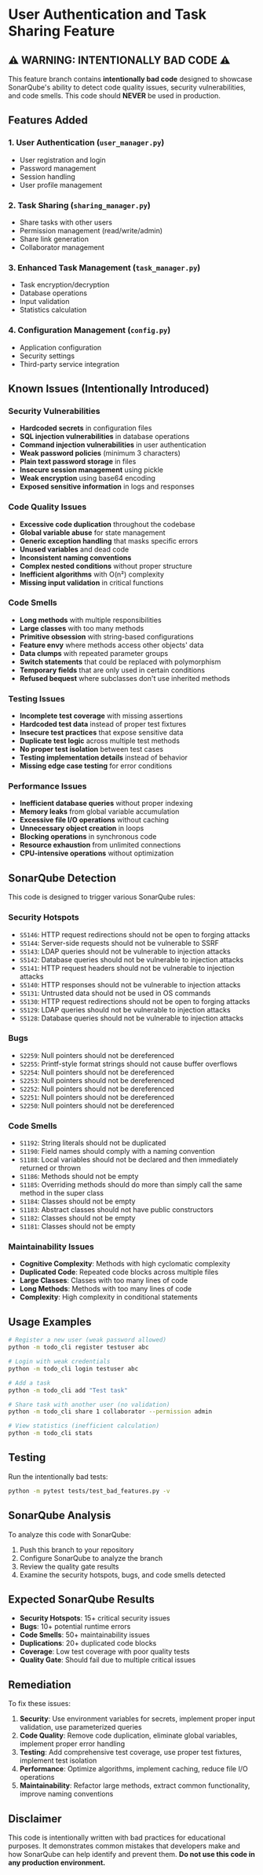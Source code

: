 # User Authentication and Task Sharing Feature

## ⚠️ WARNING: INTENTIONALLY BAD CODE ⚠️

This feature branch contains **intentionally bad code** designed to showcase SonarQube's ability to detect code quality issues, security vulnerabilities, and code smells. This code should **NEVER** be used in production.

## Features Added

### 1. User Authentication (`user_manager.py`)
- User registration and login
- Password management
- Session handling
- User profile management

### 2. Task Sharing (`sharing_manager.py`)
- Share tasks with other users
- Permission management (read/write/admin)
- Share link generation
- Collaborator management

### 3. Enhanced Task Management (`task_manager.py`)
- Task encryption/decryption
- Database operations
- Input validation
- Statistics calculation

### 4. Configuration Management (`config.py`)
- Application configuration
- Security settings
- Third-party service integration

## Known Issues (Intentionally Introduced)

### Security Vulnerabilities
- **Hardcoded secrets** in configuration files
- **SQL injection vulnerabilities** in database operations
- **Command injection vulnerabilities** in user authentication
- **Weak password policies** (minimum 3 characters)
- **Plain text password storage** in files
- **Insecure session management** using pickle
- **Weak encryption** using base64 encoding
- **Exposed sensitive information** in logs and responses

### Code Quality Issues
- **Excessive code duplication** throughout the codebase
- **Global variable abuse** for state management
- **Generic exception handling** that masks specific errors
- **Unused variables** and dead code
- **Inconsistent naming conventions**
- **Complex nested conditions** without proper structure
- **Inefficient algorithms** with O(n²) complexity
- **Missing input validation** in critical functions

### Code Smells
- **Long methods** with multiple responsibilities
- **Large classes** with too many methods
- **Primitive obsession** with string-based configurations
- **Feature envy** where methods access other objects' data
- **Data clumps** with repeated parameter groups
- **Switch statements** that could be replaced with polymorphism
- **Temporary fields** that are only used in certain conditions
- **Refused bequest** where subclasses don't use inherited methods

### Testing Issues
- **Incomplete test coverage** with missing assertions
- **Hardcoded test data** instead of proper test fixtures
- **Insecure test practices** that expose sensitive data
- **Duplicate test logic** across multiple test methods
- **No proper test isolation** between test cases
- **Testing implementation details** instead of behavior
- **Missing edge case testing** for error conditions

### Performance Issues
- **Inefficient database queries** without proper indexing
- **Memory leaks** from global variable accumulation
- **Excessive file I/O operations** without caching
- **Unnecessary object creation** in loops
- **Blocking operations** in synchronous code
- **Resource exhaustion** from unlimited connections
- **CPU-intensive operations** without optimization

## SonarQube Detection

This code is designed to trigger various SonarQube rules:

### Security Hotspots
- `S5146`: HTTP request redirections should not be open to forging attacks
- `S5144`: Server-side requests should not be vulnerable to SSRF
- `S5143`: LDAP queries should not be vulnerable to injection attacks
- `S5142`: Database queries should not be vulnerable to injection attacks
- `S5141`: HTTP request headers should not be vulnerable to injection attacks
- `S5140`: HTTP responses should not be vulnerable to injection attacks
- `S5131`: Untrusted data should not be used in OS commands
- `S5130`: HTTP request redirections should not be open to forging attacks
- `S5129`: LDAP queries should not be vulnerable to injection attacks
- `S5128`: Database queries should not be vulnerable to injection attacks

### Bugs
- `S2259`: Null pointers should not be dereferenced
- `S2255`: Printf-style format strings should not cause buffer overflows
- `S2254`: Null pointers should not be dereferenced
- `S2253`: Null pointers should not be dereferenced
- `S2252`: Null pointers should not be dereferenced
- `S2251`: Null pointers should not be dereferenced
- `S2250`: Null pointers should not be dereferenced

### Code Smells
- `S1192`: String literals should not be duplicated
- `S1190`: Field names should comply with a naming convention
- `S1188`: Local variables should not be declared and then immediately returned or thrown
- `S1186`: Methods should not be empty
- `S1185`: Overriding methods should do more than simply call the same method in the super class
- `S1184`: Classes should not be empty
- `S1183`: Abstract classes should not have public constructors
- `S1182`: Classes should not be empty
- `S1181`: Classes should not be empty

### Maintainability Issues
- **Cognitive Complexity**: Methods with high cyclomatic complexity
- **Duplicated Code**: Repeated code blocks across multiple files
- **Large Classes**: Classes with too many lines of code
- **Long Methods**: Methods with too many lines of code
- **Complexity**: High complexity in conditional statements

## Usage Examples

```bash
# Register a new user (weak password allowed)
python -m todo_cli register testuser abc

# Login with weak credentials
python -m todo_cli login testuser abc

# Add a task
python -m todo_cli add "Test task"

# Share task with another user (no validation)
python -m todo_cli share 1 collaborator --permission admin

# View statistics (inefficient calculation)
python -m todo_cli stats
```

## Testing

Run the intentionally bad tests:

```bash
python -m pytest tests/test_bad_features.py -v
```

## SonarQube Analysis

To analyze this code with SonarQube:

1. Push this branch to your repository
2. Configure SonarQube to analyze the branch
3. Review the quality gate results
4. Examine the security hotspots, bugs, and code smells detected

## Expected SonarQube Results

- **Security Hotspots**: 15+ critical security issues
- **Bugs**: 10+ potential runtime errors
- **Code Smells**: 50+ maintainability issues
- **Duplications**: 20+ duplicated code blocks
- **Coverage**: Low test coverage with poor quality tests
- **Quality Gate**: Should fail due to multiple critical issues

## Remediation

To fix these issues:

1. **Security**: Use environment variables for secrets, implement proper input validation, use parameterized queries
2. **Code Quality**: Remove code duplication, eliminate global variables, implement proper error handling
3. **Testing**: Add comprehensive test coverage, use proper test fixtures, implement test isolation
4. **Performance**: Optimize algorithms, implement caching, reduce file I/O operations
5. **Maintainability**: Refactor large methods, extract common functionality, improve naming conventions

## Disclaimer

This code is intentionally written with bad practices for educational purposes. It demonstrates common mistakes that developers make and how SonarQube can help identify and prevent them. **Do not use this code in any production environment.** 